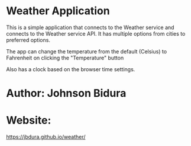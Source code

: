 # Weather Application

This is a simple application that connects to the Weather service and connects to the Weather service API.
It has multiple options from cities to preferred options.

The app can change the temperature from the default (Celsius) to Fahrenheit on clicking the "Temperature" button

Also has a clock based on the browser time settings.

# Author: Johnson Bidura

# Website:
https://jbdura.github.io/weather/